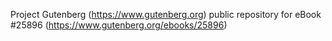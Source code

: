 Project Gutenberg (https://www.gutenberg.org) public repository for eBook #25896 (https://www.gutenberg.org/ebooks/25896)

